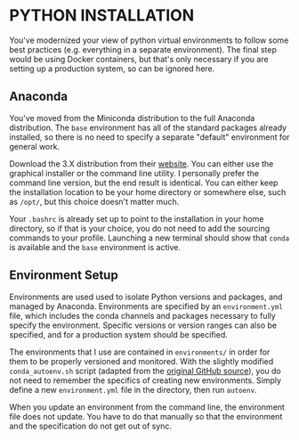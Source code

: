 
# PYTHON INSTALLATION

You've modernized your view of python virtual environments to follow
some best practices (e.g. everything in a separate environment). The
final step would be using Docker containers, but that's only necessary
if you are setting up a production system, so can be ignored here.

## Anaconda

You've moved from the Miniconda distribution to the full Anaconda
distribution. The `base` environment has all of the standard packages
already installed, so there is no need to specify a separate "default"
environment for general work.

Download the 3.X distribution from their
[website](https://www.anaconda.com/distribution/). You can either use
the graphical installer or the command line utility. I personally prefer
the command line version, but the end result is identical. You can
either keep the installation location to be your home directory or
somewhere else, such as `/opt/`, but this choice doesn't matter much.

Your `.bashrc` is already set up to point to the installation in your
home directory, so if that is your choice, you do not need to add the
sourcing commands to your profile. Launching a new terminal should show
that `conda` is available and the `base` environment is active.

## Environment Setup

Environments are used used to isolate Python versions and packages, and
managed by Anaconda. Environments are specified by an `environment.yml`
file, which includes the conda channels and packages necessary to fully
specify the environment. Specific versions or version ranges can also be
specified, and for a production system should be specified.

The environments that I use are contained in `environments/` in order
for them to be properly versioned and monitored. With the slightly
modified `conda_autoenv.sh` script (adapted from the
[original GitHub source](https://github.com/chdoig/conda-auto-env)), you
do not need to remember the specifics of creating new environments.
Simply define a new `environment.yml` file in the directory, then run
`autoenv`.

When you update an environment from the command line, the environment
file does not update. You have to do that manually so that the
environment and the specification do not get out of sync.
